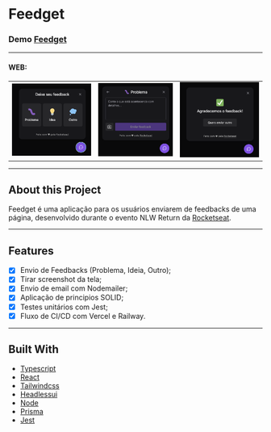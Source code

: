 # Feedget

### Demo [Feedget](https://nlw-return-impulse-web-mu-ten.vercel.app/)

---

<h4>WEB:</h4>
<table>
  <tr>
    <td><img src="https://github.com/LuisRuediger/nlw-return-impulse-web/blob/main/assets/Screen%20Shot%202022-05-09%20at%201.25.34%20PM.png" /></td>
     <td><img src="https://github.com/LuisRuediger/nlw-return-impulse-web/blob/main/assets/Screen%20Shot%202022-05-09%20at%201.25.50%20PM.png" /></td>
     <td><img src="https://github.com/LuisRuediger/nlw-return-impulse-web/blob/main/assets/Screen%20Shot%202022-05-09%20at%201.26.00%20PM.png" /></td>
  </tr>
</table>

---

## About this Project

Feedget é uma aplicação para os usuários enviarem de feedbacks de uma página, desenvolvido durante o evento NLW Return da [Rocketseat](https://app.rocketseat.com.br/). 

---

## Features

- [x] Envio de Feedbacks (Problema, Ideia, Outro);
- [x] Tirar screenshot da tela;
- [x] Envio de email com Nodemailer;
- [x] Aplicação de principios SOLID;
- [x] Testes unitários com Jest;
- [x] Fluxo de CI/CD com Vercel e Railway.

---

## Built With

- [Typescript](https://www.typescriptlang.org/)
- [React](https://pt-br.reactjs.org/)
- [Tailwindcss](https://tailwindcss.com/)
- [Headlessui](https://headlessui.dev/)
- [Node](https://nodejs.org/en/)
- [Prisma](https://www.prisma.io/)
- [Jest](https://jestjs.io/pt-BR/)
       
